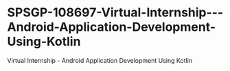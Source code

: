 # SPSGP-108697-Virtual-Internship---Android-Application-Development-Using-Kotlin
Virtual Internship - Android Application Development Using Kotlin
